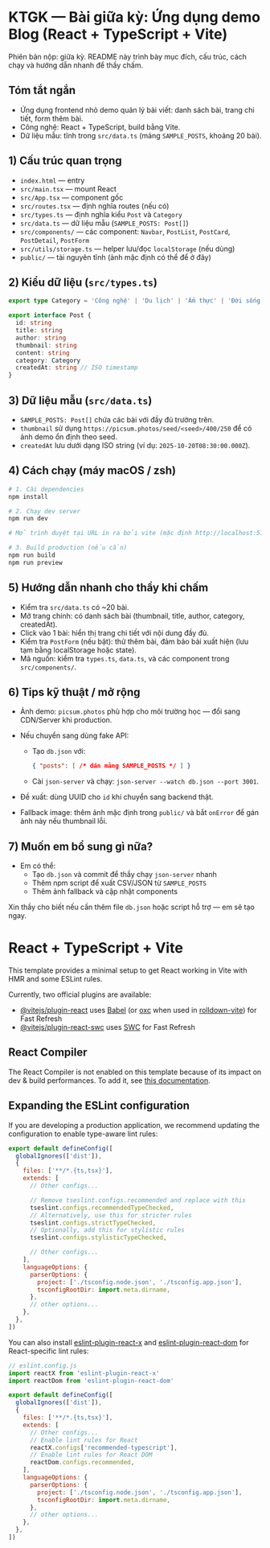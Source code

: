 # KTGK — Bài giữa kỳ: Ứng dụng demo Blog (React + TypeScript + Vite)

Phiên bản nộp: giữa kỳ. README này trình bày mục đích, cấu trúc, cách chạy và hướng dẫn nhanh để thầy chấm.
## Tóm tắt ngắn
- Ứng dụng frontend nhỏ demo quản lý bài viết: danh sách bài, trang chi tiết, form thêm bài.
- Công nghệ: React + TypeScript, build bằng Vite.
- Dữ liệu mẫu: tĩnh trong `src/data.ts` (mảng `SAMPLE_POSTS`, khoảng 20 bài).
## 1) Cấu trúc quan trọng
- `index.html` — entry
- `src/main.tsx` — mount React
- `src/App.tsx` — component gốc
- `src/routes.tsx` — định nghĩa routes (nếu có)
- `src/types.ts` — định nghĩa kiểu `Post` và `Category`
- `src/data.ts` — dữ liệu mẫu (`SAMPLE_POSTS: Post[]`)
- `src/components/` — các component: `Navbar`, `PostList`, `PostCard`, `PostDetail`, `PostForm`
- `src/utils/storage.ts` — helper lưu/đọc `localStorage` (nếu dùng)
- `public/` — tài nguyên tĩnh (ảnh mặc định có thể để ở đây)
## 2) Kiểu dữ liệu (`src/types.ts`)
```ts
export type Category = 'Công nghệ' | 'Du lịch' | 'Ẩm thực' | 'Đời sống' | 'Khác'

export interface Post {
  id: string
  title: string
  author: string
  thumbnail: string
  content: string
  category: Category
  createdAt: string // ISO timestamp
}
```
## 3) Dữ liệu mẫu (`src/data.ts`)
- `SAMPLE_POSTS: Post[]` chứa các bài với đầy đủ trường trên.
- `thumbnail` sử dụng `https://picsum.photos/seed/<seed>/400/250` để có ảnh demo ổn định theo seed.
- `createdAt` lưu dưới dạng ISO string (ví dụ: `2025-10-20T08:30:00.000Z`).
## 4) Cách chạy (máy macOS / zsh)
```bash
# 1. Cài dependencies
npm install

# 2. Chạy dev server
npm run dev

# Mở trình duyệt tại URL in ra bởi vite (mặc định http://localhost:5173)

# 3. Build production (nếu cần)
npm run build
npm run preview
```
## 5) Hướng dẫn nhanh cho thầy khi chấm
- Kiểm tra `src/data.ts` có ~20 bài.
- Mở trang chính: có danh sách bài (thumbnail, title, author, category, createdAt).
- Click vào 1 bài: hiển thị trang chi tiết với nội dung đầy đủ.
- Kiểm tra `PostForm` (nếu bật): thử thêm bài, đảm bảo bài xuất hiện (lưu tạm bằng localStorage hoặc state).
- Mã nguồn: kiểm tra `types.ts`, `data.ts`, và các component trong `src/components/`.

## 6) Tips kỹ thuật / mở rộng
- Ảnh demo: `picsum.photos` phù hợp cho môi trường học — đổi sang CDN/Server khi production.
- Nếu chuyển sang dùng fake API:
  - Tạo `db.json` với:
    ```json
    { "posts": [ /* dán mảng SAMPLE_POSTS */ ] }
    ```
  - Cài `json-server` và chạy: `json-server --watch db.json --port 3001`.

- Đề xuất: dùng UUID cho `id` khi chuyển sang backend thật.
- Fallback image: thêm ảnh mặc định trong `public/` và bắt `onError` để gán ảnh này nếu thumbnail lỗi.

## 7) Muốn em bổ sung gì nữa?
- Em có thể:
  - Tạo `db.json` và commit để thầy chạy `json-server` nhanh
  - Thêm npm script để xuất CSV/JSON từ `SAMPLE_POSTS`
  - Thêm ảnh fallback và cập nhật components

Xin thầy cho biết nếu cần thêm file `db.json` hoặc script hỗ trợ — em sẽ tạo ngay.
# React + TypeScript + Vite

This template provides a minimal setup to get React working in Vite with HMR and some ESLint rules.

Currently, two official plugins are available:

- [@vitejs/plugin-react](https://github.com/vitejs/vite-plugin-react/blob/main/packages/plugin-react) uses [Babel](https://babeljs.io/) (or [oxc](https://oxc.rs) when used in [rolldown-vite](https://vite.dev/guide/rolldown)) for Fast Refresh
- [@vitejs/plugin-react-swc](https://github.com/vitejs/vite-plugin-react/blob/main/packages/plugin-react-swc) uses [SWC](https://swc.rs/) for Fast Refresh

## React Compiler

The React Compiler is not enabled on this template because of its impact on dev & build performances. To add it, see [this documentation](https://react.dev/learn/react-compiler/installation).

## Expanding the ESLint configuration

If you are developing a production application, we recommend updating the configuration to enable type-aware lint rules:

```js
export default defineConfig([
  globalIgnores(['dist']),
  {
    files: ['**/*.{ts,tsx}'],
    extends: [
      // Other configs...

      // Remove tseslint.configs.recommended and replace with this
      tseslint.configs.recommendedTypeChecked,
      // Alternatively, use this for stricter rules
      tseslint.configs.strictTypeChecked,
      // Optionally, add this for stylistic rules
      tseslint.configs.stylisticTypeChecked,

      // Other configs...
    ],
    languageOptions: {
      parserOptions: {
        project: ['./tsconfig.node.json', './tsconfig.app.json'],
        tsconfigRootDir: import.meta.dirname,
      },
      // other options...
    },
  },
])
```

You can also install [eslint-plugin-react-x](https://github.com/Rel1cx/eslint-react/tree/main/packages/plugins/eslint-plugin-react-x) and [eslint-plugin-react-dom](https://github.com/Rel1cx/eslint-react/tree/main/packages/plugins/eslint-plugin-react-dom) for React-specific lint rules:

```js
// eslint.config.js
import reactX from 'eslint-plugin-react-x'
import reactDom from 'eslint-plugin-react-dom'

export default defineConfig([
  globalIgnores(['dist']),
  {
    files: ['**/*.{ts,tsx}'],
    extends: [
      // Other configs...
      // Enable lint rules for React
      reactX.configs['recommended-typescript'],
      // Enable lint rules for React DOM
      reactDom.configs.recommended,
    ],
    languageOptions: {
      parserOptions: {
        project: ['./tsconfig.node.json', './tsconfig.app.json'],
        tsconfigRootDir: import.meta.dirname,
      },
      // other options...
    },
  },
])
```
